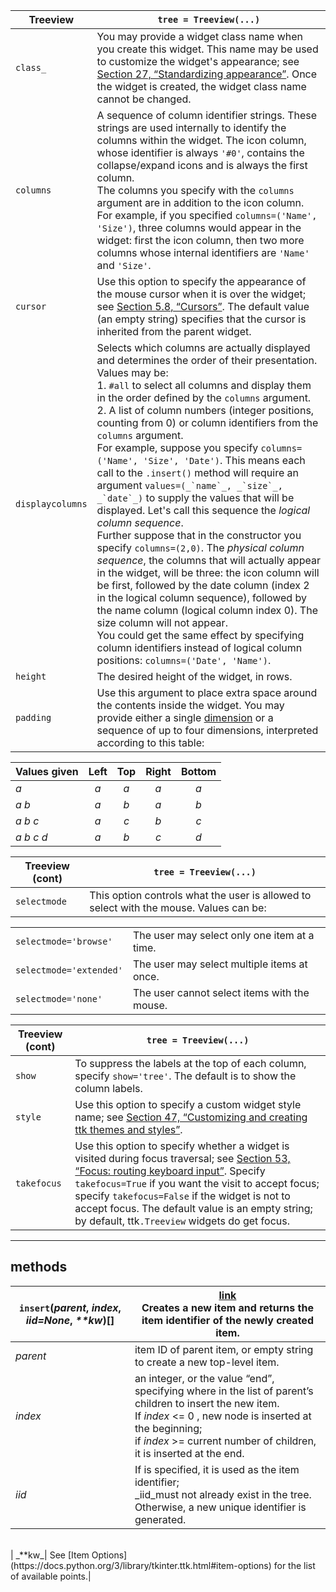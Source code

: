 ﻿|Treeview| `tree = Treeview(...)` |
|--|--|
| `class_` | You may provide a widget class name when you create this widget. This name may be used to customize the widget's appearance; see [Section 27, “Standardizing appearance”](http://infohost.nmt.edu/tcc/help/pubs/tkinter/web/option-database.html "27. Standardizing appearance and the option database"). Once the widget is created, the widget class name cannot be changed. |
| `columns` |A sequence of column identifier strings. These strings are used internally to identify the columns within the widget. The icon column, whose identifier is always `'#0'`, contains the collapse/expand icons and is always the first column.<br> The columns you specify with the `columns` argument are in addition to the icon column.<br>For example, if you specified `columns=('Name', 'Size')`, three columns would appear in the widget: first the icon column, then two more columns whose internal identifiers are `'Name'` and `'Size'`. |
| `cursor` | Use this option to specify the appearance of the mouse cursor when it is over the widget; see [Section 5.8, “Cursors”](http://infohost.nmt.edu/tcc/help/pubs/tkinter/web/cursors.html "5.8. Cursors"). The default value (an empty string) specifies that the cursor is inherited from the parent widget. |
| `displaycolumns` | Selects which columns are actually displayed and determines the order of their presentation. Values may be: <br> 1. `#all` to select all columns and display them in the order defined by the `columns` argument.<br> 2. A list of column numbers (integer positions, counting from 0) or column identifiers from the `columns` argument. <br>    For example, suppose you specify `columns=('Name', 'Size', 'Date')`. This means each call to the `.insert()` method will require an argument ``values=(_`name`_, _`size`_, _`date`_)`` to supply the values that will be displayed. Let's call this sequence the _logical column sequence_. <br>    Further suppose that in the constructor you specify `columns=(2,0)`. The _physical column sequence_, the columns that will actually appear in the widget, will be three: the icon column will be first, followed by the date column (index 2 in the logical column sequence), followed by the name column (logical column index 0). The size column will not appear. <br>    You could get the same effect by specifying column identifiers instead of logical column positions: `columns=('Date', 'Name')`. |
| `height` | The desired height of the widget, in rows. |
| `padding` | Use this argument to place extra space around the contents inside the widget. You may provide either a single [dimension](http://infohost.nmt.edu/tcc/help/pubs/tkinter/web/dimensions.html "5.1. Dimensions") or a sequence of up to four dimensions, interpreted according to this table: <br> 

| Values given | Left | Top | Right | Bottom |
| :-- | :-: | :-: | :-: | :-: |
| _a_ | _a_ | _a_ | _a_ | _a_ |
| _a b_ | _a_ | _b_ | _a_ | _b_ |
| _a b c_ | _a_ | _c_ | _b_ | _c_ |
| _a b c d_ | _a_ | _b_ | _c_ | _d_ |



|Treeview (cont)| `tree = Treeview(...)` |
|--|--|
| `selectmode` | This option controls what the user is allowed to select with the mouse. Values can be:

|||
|--|--|
| `selectmode='browse'` | The user may select only one item at a time. |
| `selectmode='extended'` | The user may select multiple items at once. |
| `selectmode='none'` | The user cannot select items with the mouse. |


|Treeview (cont)| `tree = Treeview(...)` |
|--|--|
| `show` | To suppress the labels at the top of each column, specify `show='tree'`. The default is to show the column labels. |
| `style` | Use this option to specify a custom widget style name; see [Section 47, “Customizing and creating ttk themes and styles”](http://infohost.nmt.edu/tcc/help/pubs/tkinter/web/ttk-themes.html "47. Customizing and creating ttk themes and styles"). |
| `takefocus` | Use this option to specify whether a widget is visited during focus traversal; see [Section 53, “Focus: routing keyboard input”](http://infohost.nmt.edu/tcc/help/pubs/tkinter/web/focus.html "53. Focus: routing keyboard input"). Specify `takefocus=True` if you want the visit to accept focus; specify `takefocus=False` if the widget is not to accept focus. The default value is an empty string; by default, ttk`.Treeview` widgets do get focus. |

---
## methods

|`insert`(_parent_, _index_, _iid=None_, _**kw_)[]|[link](https://docs.python.org/3/library/tkinter.ttk.html#tkinter.ttk.Treeview.insert "Permalink to this definition")<br>Creates a new item and returns the item identifier of the newly created item.|
|-|-|
| _parent_ | item ID of parent item, or empty string to create a new top-level item. |
| _index_ | an integer, or the value “end”, specifying where in the list of parent’s children to insert the new item. <br> If _index_ <= 0 , new node is inserted at the beginning; <br> if _index_ >= current number of children, it is inserted at the end. | 
| _iid_ | If is specified, it is used as the item identifier; <br> _iid_must not already exist in the tree. Otherwise, a new unique identifier is generated. 
<br>
| _**kw_| See [Item Options](https://docs.python.org/3/library/tkinter.ttk.html#item-options) for the list of available points.|

